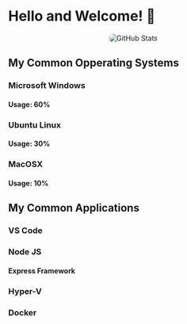 # Hello and Welcome! 👋

<div class="git-stats" align="center">
  <img src="https://github-readme-stats.vercel.app/api?username=Mr3ENTLEY&show_icons=true&theme=tokyonight&bg_color=16325B&title_color=FFDC7F&text_color=78B7D0&icon_color=FFDC7F&hide_border=true&count_private=true&include_all_commits=false&line_height=30" alt="GitHub Stats" style="border-radius: 45px;">
</div>

## My Common Opperating Systems

### Microsoft Windows
#### Usage: 60%

### Ubuntu Linux
#### Usage: 30%

### MacOSX
#### Usage: 10%

## My Common Applications

### VS Code

### Node JS
#### Express Framework

### Hyper-V

### Docker

###
